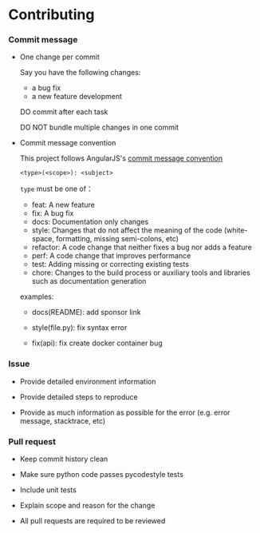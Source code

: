 
# Contributing

### Commit message

* One change per commit

  Say you have the following changes:

  * a bug fix
  * a new feature development

  DO commit after each task

  DO NOT bundle multiple changes in one commit

* Commit message convention

  This project follows AngularJS's [commit message convention](https://github.com/angular/angular.js/blob/master/DEVELOPERS.md#-git-commit-guidelines)

  `<type>(<scope>): <subject>`

  `type` must be one of：
    * feat: A new feature
    * fix: A bug fix
    * docs: Documentation only changes
    * style: Changes that do not affect the meaning of the code (white-space, formatting, missing semi-colons, etc)
    * refactor: A code change that neither fixes a bug nor adds a feature
    * perf: A code change that improves performance
    * test: Adding missing or correcting existing tests
    * chore: Changes to the build process or auxiliary tools and libraries such as documentation generation

  examples:

    * docs(README): add sponsor link

    * style(file.py): fix syntax error

    * fix(api): fix create docker container bug


### Issue

* Provide detailed environment information

* Provide detailed steps to reproduce

* Provide as much information as possible for the error (e.g. error message, stacktrace, etc)


### Pull request

* Keep commit history clean

* Make sure python code passes pycodestyle tests

* Include unit tests

* Explain scope and reason for the change

* All pull requests are required to be reviewed